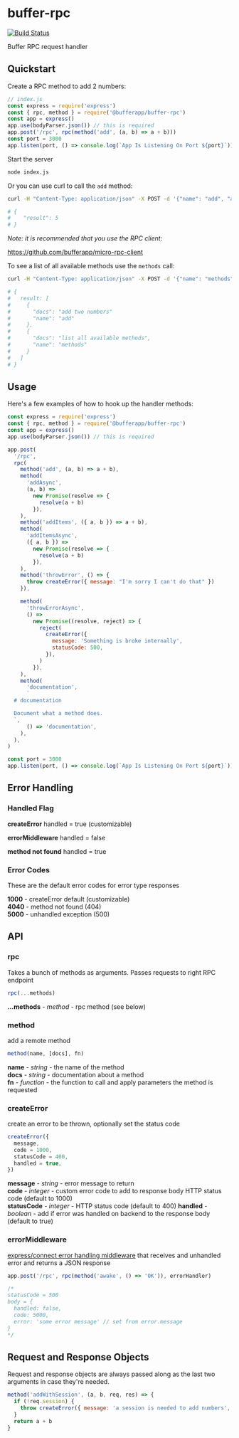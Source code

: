 # buffer-rpc

[![Build Status](https://travis-ci.org/bufferapp/buffer-rpc.svg?branch=master)](https://travis-ci.org/bufferapp/buffer-rpc)

Buffer RPC request handler

## Quickstart

Create a RPC method to add 2 numbers:

```js
// index.js
const express = require('express')
const { rpc, method } = require('@bufferapp/buffer-rpc')
const app = express()
app.use(bodyParser.json()) // this is required
app.post('/rpc', rpc(method('add', (a, b) => a + b)))
const port = 3000
app.listen(port, () => console.log(`App Is Listening On Port ${port}`))
```

Start the server

```sh
node index.js
```

Or you can use curl to call the `add` method:

```sh
curl -H "Content-Type: application/json" -X POST -d '{"name": "add", "args": "[2, 3]"}' localhost:3000 | python -m json.tool

# {
#    "result": 5
# }
```

_Note: it is recommended that you use the RPC client:_

https://github.com/bufferapp/micro-rpc-client

To see a list of all available methods use the `methods` call:

```sh
curl -H "Content-Type: application/json" -X POST -d '{"name": "methods"}' localhost:3000 | python -m json.tool

# {
#   result: [
#     {
#       "docs": "add two numbers"
#       "name": "add"
#     },
#     {
#       "docs": "list all available methods",
#       "name": "methods"
#     }
#   ]
# }
```

## Usage

Here's a few examples of how to hook up the handler methods:

```js
const express = require('express')
const { rpc, method } = require('@bufferapp/buffer-rpc')
const app = express()
app.use(bodyParser.json()) // this is required

app.post(
  '/rpc',
  rpc(
    method('add', (a, b) => a + b),
    method(
      'addAsync',
      (a, b) =>
        new Promise(resolve => {
          resolve(a + b)
        }),
    ),
    method('addItems', ({ a, b }) => a + b),
    method(
      'addItemsAsync',
      ({ a, b }) =>
        new Promise(resolve => {
          resolve(a + b)
        }),
    ),
    method('throwError', () => {
      throw createError({ message: "I'm sorry I can't do that" })
    }),

    method(
      'throwErrorAsync',
      () =>
        new Promise((resolve, reject) => {
          reject(
            createError({
              message: 'Something is broke internally',
              statusCode: 500,
            }),
          )
        }),
    ),
    method(
      'documentation',
      `
  # documentation

  Document what a method does.
  `,
      () => 'documentation',
    ),
  ),
)

const port = 3000
app.listen(port, () => console.log(`App Is Listening On Port ${port}`))
```

## Error Handling

### Handled Flag

**createError** handled = true (customizable)

**errorMiddleware** handled = false

**method not found** handled = true

### Error Codes

These are the default error codes for error type responses

**1000** - createError default (customizable)  
**4040** - method not found (404)  
**5000** - unhandled exception (500)

## API

### rpc

Takes a bunch of methods as arguments. Passes requests to right RPC endpoint

```js
rpc(...methods)
```

**...methods** - _method_ - rpc method (see below)

### method

add a remote method

```js
method(name, [docs], fn)
```

**name** - _string_ - the name of the method  
**docs** - _string_ - documentation about a method  
**fn** - _function_ - the function to call and apply parameters the method is requested

### createError

create an error to be thrown, optionally set the status code

```js
createError({
  message,
  code = 1000,
  statusCode = 400,
  handled = true,
})
```

**message** - _string_ - error message to return  
**code** - _integer_ - custom error code to add to response body HTTP status code (default to 1000)  
**statusCode** - _integer_ - HTTP status code (default to 400)
**handled** - _boolean_ - add if error was handled on backend to the response body (default to true)

### errorMiddleware

[express/connect error handling middleware](https://expressjs.com/en/guide/error-handling.html) that receives and unhandled error and returns a JSON response

```js
app.post('/rpc', rpc(method('awake', () => 'OK')), errorHandler)

/*
statusCode = 500
body = {
  handled: false,
  code: 5000,
  error: 'some error message' // set from error.message
}
*/
```

## Request and Response Objects

Request and response objects are always passed along as the last two arguments in case they're needed.

```js
method('addWithSession', (a, b, req, res) => {
  if (!req.session) {
    throw createError({ message: 'a session is needed to add numbers', statusCode: 401})
  }
  return a + b
}
```
